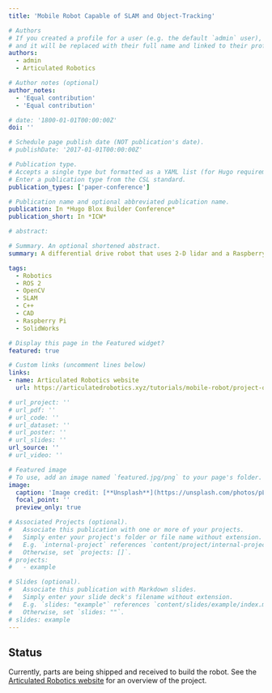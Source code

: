 ```yaml
---
title: 'Mobile Robot Capable of SLAM and Object-Tracking'

# Authors
# If you created a profile for a user (e.g. the default `admin` user), write the username (folder name) here
# and it will be replaced with their full name and linked to their profile.
authors:
  - admin
  - Articulated Robotics

# Author notes (optional)
author_notes:
  - 'Equal contribution'
  - 'Equal contribution'

# date: '1800-01-01T00:00:00Z'
doi: ''

# Schedule page publish date (NOT publication's date).
# publishDate: '2017-01-01T00:00:00Z'

# Publication type.
# Accepts a single type but formatted as a YAML list (for Hugo requirements).
# Enter a publication type from the CSL standard.
publication_types: ['paper-conference']

# Publication name and optional abbreviated publication name.
publication: In *Hugo Blox Builder Conference*
publication_short: In *ICW*

# abstract: 

# Summary. An optional shortened abstract.
summary: A differential drive robot that uses 2-D lidar and a Raspberry Pi camera to navigate and to track and identify objects.

tags:
  - Robotics
  - ROS 2
  - OpenCV
  - SLAM
  - C++
  - CAD
  - Raspberry Pi
  - SolidWorks

# Display this page in the Featured widget?
featured: true

# Custom links (uncomment lines below)
links:
- name: Articulated Robotics website
  url: https://articulatedrobotics.xyz/tutorials/mobile-robot/project-overview/

# url_project: ''
# url_pdf: ''
# url_code: ''
# url_dataset: ''
# url_poster: ''
# url_slides: ''
url_source: ''
# url_video: ''

# Featured image
# To use, add an image named `featured.jpg/png` to your page's folder.
image:
  caption: 'Image credit: [**Unsplash**](https://unsplash.com/photos/pLCdAaMFLTE)'
  focal_point: ''
  preview_only: true

# Associated Projects (optional).
#   Associate this publication with one or more of your projects.
#   Simply enter your project's folder or file name without extension.
#   E.g. `internal-project` references `content/project/internal-project/index.md`.
#   Otherwise, set `projects: []`.
# projects:
#   - example

# Slides (optional).
#   Associate this publication with Markdown slides.
#   Simply enter your slide deck's filename without extension.
#   E.g. `slides: "example"` references `content/slides/example/index.md`.
#   Otherwise, set `slides: ""`.
# slides: example
---
```


<!-- {{% callout note %}}
Click the _Cite_ button above to demo the feature to enable visitors to import publication metadata into their reference management software.
{{% /callout %}}

{{% callout note %}}
Create your slides in Markdown - click the _Slides_ button to check out the example.
{{% /callout %}}

Add the publication's **full text** or **supplementary notes** here. You can use rich formatting such as including [code, math, and images](https://docs.hugoblox.com/content/writing-markdown-latex/). -->

## Status
Currently, parts are being shipped and received to build the robot. See the <a href="https://articulatedrobotics.xyz/tutorials/mobile-robot/project-overview/">Articulated Robotics website</a> for an overview of the project.


